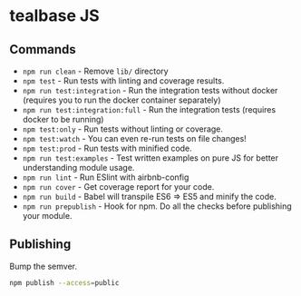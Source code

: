# tealbase JS

## Commands
- `npm run clean` - Remove `lib/` directory
- `npm test` - Run tests with linting and coverage results.
- `npm run test:integration` - Run the integration tests without docker (requires you to run the docker container separately)
- `npm run test:integration:full` - Run the integration tests (requires docker to be running)
- `npm test:only` - Run tests without linting or coverage.
- `npm test:watch` - You can even re-run tests on file changes!
- `npm test:prod` - Run tests with minified code.
- `npm run test:examples` - Test written examples on pure JS for better understanding module usage.
- `npm run lint` - Run ESlint with airbnb-config
- `npm run cover` - Get coverage report for your code.
- `npm run build` - Babel will transpile ES6 => ES5 and minify the code.
- `npm run prepublish` - Hook for npm. Do all the checks before publishing your module.


## Publishing

Bump the semver.

```sh
npm publish --access=public
```
